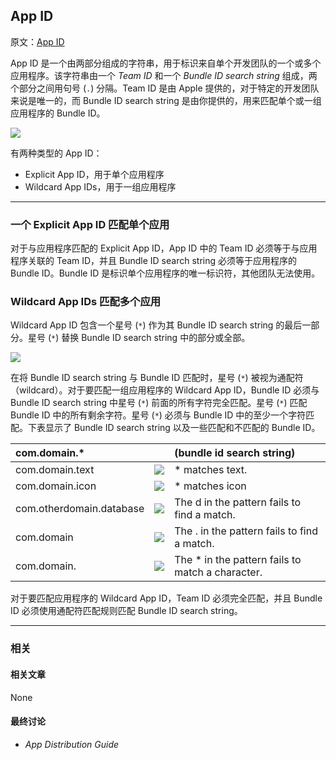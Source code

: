 ## App ID

原文：[App ID](https://developer.apple.com/library/archive/documentation/General/Conceptual/DevPedia-CocoaCore/AppID.html#//apple_ref/doc/uid/TP40008195-CH64-SW1)

App ID 是一个由两部分组成的字符串，用于标识来自单个开发团队的一个或多个应用程序。该字符串由一个 *Team ID* 和一个 *Bundle ID search string* 组成，两个部分之间用句号 (`.`) 分隔。Team ID 是由 Apple 提供的，对于特定的开发团队来说是唯一的，而 Bundle ID search string 是由你提供的，用来匹配单个或一组应用程序的 Bundle ID。

![](https://gitee.com/junteng/images/raw/master/img/20220116033847.png)

有两种类型的 App ID：

* Explicit App ID，用于单个应用程序
* Wildcard App IDs，用于一组应用程序

---

### 一个 Explicit App ID 匹配单个应用

对于与应用程序匹配的 Explicit App ID，App ID 中的 Team ID 必须等于与应用程序关联的 Team ID，并且 Bundle ID search string 必须等于应用程序的 Bundle ID。Bundle ID 是标识单个应用程序的唯一标识符，其他团队无法使用。

### Wildcard App IDs 匹配多个应用

Wildcard App ID 包含一个星号 (`*`) 作为其 Bundle ID search string 的最后一部分。星号 (`*`) 替换 Bundle ID search string 中的部分或全部。

![](https://gitee.com/junteng/images/raw/master/img/20220116034454.png)

在将 Bundle ID search string 与 Bundle ID 匹配时，星号 (`*`) 被视为通配符（wildcard）。对于要匹配一组应用程序的 Wildcard App ID，Bundle ID 必须与 Bundle ID search string 中星号 (`*`) 前面的所有字符完全匹配。星号 (`*`) 匹配 Bundle ID 中的所有剩余字符。星号 (`*`) 必须与 Bundle ID 中的至少一个字符匹配。下表显示了 Bundle ID search string 以及一些匹配和不匹配的 Bundle ID。

| com.domain.*             |                                                              | (bundle id search string)                        |
| :----------------------- | :----------------------------------------------------------- | :----------------------------------------------- |
| com.domain.text          | ![](https://gitee.com/junteng/images/raw/master/img/20220116035216.png) | * matches text.                                  |
| com.domain.icon          | ![](https://gitee.com/junteng/images/raw/master/img/20220116035216.png) | * matches icon                                   |
| com.otherdomain.database | ![](https://gitee.com/junteng/images/raw/master/img/20220116035231.png) | The d in the pattern fails to find a match.      |
| com.domain               | ![](https://gitee.com/junteng/images/raw/master/img/20220116035231.png) | The . in the pattern fails to find a match.      |
| com.domain.              | ![](https://gitee.com/junteng/images/raw/master/img/20220116035231.png) | The * in the pattern fails to match a character. |

对于要匹配应用程序的 Wildcard App ID，Team ID 必须完全匹配，并且 Bundle ID 必须使用通配符匹配规则匹配 Bundle ID search string。

---

### 相关

#### 相关文章

None

#### 最终讨论

* *App Distribution Guide*